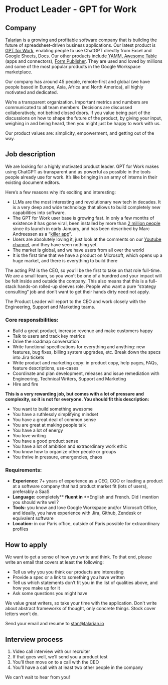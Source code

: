 # **Product Leader - GPT for Work**

## **Company**

[Talarian](http://talarian.io) is a growing and profitable software company that is building the future of spreadsheet-driven business applications. Our latest product is [GPT for Work](http://gptforwork.com), enabling people to use ChatGPT directly from Excel and Google Sheets, Docs. Our other products include[ YAMM](https://yamm.com/),[ Awesome Table](https://awesome-table.com/) (apps and connectors), [Form Publisher](https://form-publisher.com). They are used and loved by millions and some of the most popular products in the Google Workspace marketplace.

Our company has around 45 people, remote-first and global (we have people based in Europe, Asia, Africa and North America), all highly motivated and dedicated.

We’re a transparent organization. Important metrics and numbers are communicated to all team members. Decisions are discussed collaboratively, not behind closed doors. If you value being part of the discussions on how to shape the future of the product, by giving your input, weighing in and being heard, then you might just be happy to work with us.

Our product values are: simplicity, empowerment, and getting out of the way.

## **Job description**

We are looking for a highly motivated product leader. GPT for Work makes using ChatGPT as transparent and as powerful as possible in the tools people already use for work. It’s like bringing in an army of interns in their existing document editors.

Here’s a few reasons why it’s exciting and interesting:


* LLMs are the most interesting and revolutionary new tech in decades. It is a very deep and wide technology that allows to build completely new capabilities into software.
* The GPT for Work user base is growing fast. In only a few months of existence it has gone viral, been installed by more than [2 million people](https://workspace.google.com/marketplace/app/gpt_for_sheets_and_docs/677318054654) since its launch in early January, and has been described by Marc Andreessen as a “[killer app](https://twitter.com/pmarca/status/1632855301648183296?s=20)”.
* Users are absolutely loving it, just look at the comments on our [Youtube channel](https://www.youtube.com/@gptforwork/featured), and they have seen nothing yet.
* The market is global, and we have users from all over the world
* It is the first time that we have a product on Microsoft, which opens up a huge market, and there is everything to build there

 

The acting PM is the CEO, so you’ll be the first to take on that role full-time. We are a small team, so you won’t be one of a hundred and your impact will be felt inside and outside the company. This also means that this is a full-stack hands-on rolled-up sleeves role. People who want a pure “strategy consulting” job and don’t want to get their hands dirty need not apply.

The Product Leader will report to the CEO and work closely with the Engineering, Support and Marketing teams.

### **Core responsibilities:**
* Build a great product, increase revenue and make customers happy
* Talk to users and track key metrics
* Drive the roadmap conversation
* Write functional specifications for everything and anything: new features, bug fixes, billing system upgrades, etc. Break down the specs into Jira tickets
* Write product and marketing copy: in product copy, help pages, FAQs, feature descriptions, use-cases
* Coordinate and plan development, releases and issue remediation with Engineering, Technical Writers, Support and Marketing
* Hire and fire

**This is a very rewarding job, but comes with a lot of pressure and complexity, so it is not for everyone. You should fit this description:**
* You want to build something awesome
* You have a ruthlessly simplifying mindset
* You have a great deal of common sense
* You are great at making people talk
* You have a lot of energy
* You love writing
* You have a good product sense
* You have a lot of ambition and extraordinary work ethic
* You know how to organize other people or groups
* You thrive in pressure, emergencies, chaos

### **Requirements:**

* **Experience:** 7+ years of experience as a CEO, COO or leading a product at a software company that had product market fit (lots of users), preferably a SaaS
* **Language:** completely** **fluent in** **English and French. Did I mention you should write well?
* **Tools:** you know and love Google Workspace and/or Microsoft Office, and ideally, you have experience with Jira, Github, Zendesk or equivalent software
* **Location:** in our Paris office, outside of Paris possible for extraordinary profiles

## How to apply

We want to get a sense of how you write and think. To that end, please write an email that covers at least the following:
-   Tell us why you you think our products are interesting
-   Provide a spec or a link to something you have written
-   Tell us which statements don’t fit you in the list of qualities above, and how you make up for it
-   Ask some questions you might have

We value great writers, so take your time with the application. Don't write about abstract frameworks of thought, only concrete things. Stock cover letters won’t do.

Send your email and resume to [stan@talarian.io](mailto:stan@talarian.io)

## Interview process
1. Video call interview with our recruiter
2. If that goes well, we’ll send you a product test
3. You’ll then move on to a call with the CEO
4. You’ll have a call with at least two other people in the company

We can’t wait to hear from you!

